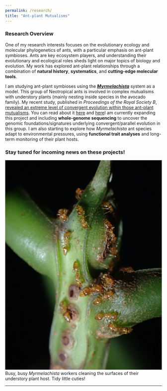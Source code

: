 ```yaml
---
permalink: /research/
title: "Ant-plant Mutualisms"
---
```

### Research Overview

One of my research interests focuses on the evolutionary ecology and molecular phylogenetics of ants, with a particular emphasis on ant-plant symbioses. Ants are key ecosystem players, and understanding their evolutionary and ecological roles sheds light on major topics of biology and evolution. My work has explored ant-plant relationships through a combination of **natural history**, **systematics**, and **cutting-edge molecular tools**.

I am studying ant-plant symbioses using the [***Myrmelachista***](https://www.antweb.org/images.do?genus=Myrmelachista) system as a model. This group of Neotropical ants is involved in complex mutualisms with understory plants (mainly nesting inside species in the avocado family). My recent study, published in *Proceedings of the Royal Society B*, [revealed an extreme level of convergent evolution within those ant-plant mutualisms](https://royalsocietypublishing.org/doi/10.1098/rspb.2024.1214). You can read about it [here](https://attheu.utah.edu/research/of-ants-and-trees-evolutionary-deja-in-the-tropical-rainforest/) and [here](https://www.eurekalert.org/news-releases/1051895)I am currently expanding this project and including **whole-genome sequencing** to uncover the genomic foundations/signatures underlying convergent/parallel evolution in this group. I am also starting to explore how _Myrmelachista_ ant species adapt to environmental pressures, using **functional trait analyses** and long-term monitoring of their plant hosts.

### Stay tuned for incoming news on these projects!

![Myrmelachista](images/Myrmelachista.jpeg)  
Busy, busy _Myrmelachista_ workers cleaning the surfaces of their understory plant host. Tidy little cuties!

---


